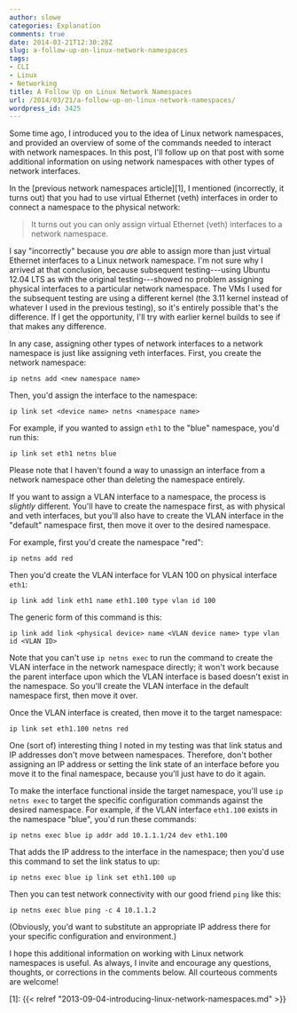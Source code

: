 ```yaml
---
author: slowe
categories: Explanation
comments: true
date: 2014-03-21T12:30:28Z
slug: a-follow-up-on-linux-network-namespaces
tags:
- CLI
- Linux
- Networking
title: A Follow Up on Linux Network Namespaces
url: /2014/03/21/a-follow-up-on-linux-network-namespaces/
wordpress_id: 3425
---
```


Some time ago, I introduced you to the idea of Linux network namespaces, and provided an overview of some of the commands needed to interact with network namespaces. In this post, I'll follow up on that post with some additional information on using network namespaces with other types of network interfaces.

In the [previous network namespaces article][1], I mentioned (incorrectly, it turns out) that you had to use virtual Ethernet (veth) interfaces in order to connect a namespace to the physical network:

>It turns out you can only assign virtual Ethernet (veth) interfaces to a network namespace.

I say "incorrectly" because you _are_ able to assign more than just virtual Ethernet interfaces to a Linux network namespace. I'm not sure why I arrived at that conclusion, because subsequent testing---using Ubuntu 12.04 LTS as with the original testing---showed no problem assigning physical interfaces to a particular network namespace. The VMs I used for the subsequent testing are using a different kernel (the 3.11 kernel instead of whatever I used in the previous testing), so it's entirely possible that's the difference. If I get the opportunity, I'll try with earlier kernel builds to see if that makes any difference.

In any case, assigning other types of network interfaces to a network namespace is just like assigning veth interfaces. First, you create the network namespace:

    ip netns add <new namespace name>

Then, you'd assign the interface to the namespace:

    ip link set <device name> netns <namespace name>

For example, if you wanted to assign `eth1` to the "blue" namespace, you'd run this:

    ip link set eth1 netns blue

Please note that I haven't found a way to unassign an interface from a network namespace other than deleting the namespace entirely.

If you want to assign a VLAN interface to a namespace, the process is _slightly_ different. You'll have to create the namespace first, as with physical and veth interfaces, but you'll also have to create the VLAN interface in the "default" namespace first, then move it over to the desired namespace.

For example, first you'd create the namespace "red":

    ip netns add red

Then you'd create the VLAN interface for VLAN 100 on physical interface `eth1`:

    ip link add link eth1 name eth1.100 type vlan id 100

The generic form of this command is this:

    ip link add link <physical device> name <VLAN device name> type vlan id <VLAN ID>

Note that you can't use `ip netns exec` to run the command to create the VLAN interface in the network namespace directly; it won't work because the parent interface upon which the VLAN interface is based doesn't exist in the namespace. So you'll create the VLAN interface in the default namespace first, then move it over.

Once the VLAN interface is created, then move it to the target namespace:

    ip link set eth1.100 netns red

One (sort of) interesting thing I noted in my testing was that link status and IP addresses don't move between namespaces. Therefore, don't bother assigning an IP address or setting the link state of an interface before you move it to the final namespace, because you'll just have to do it again.

To make the interface functional inside the target namespace, you'll use `ip netns exec` to target the specific configuration commands against the desired namespace. For example, if the VLAN interface `eth1.100` exists in the namespace "blue", you'd run these commands:

    ip netns exec blue ip addr add 10.1.1.1/24 dev eth1.100

That adds the IP address to the interface in the namespace; then you'd use this command to set the link status to up:

    ip netns exec blue ip link set eth1.100 up

Then you can test network connectivity with our good friend `ping` like this:

    ip netns exec blue ping -c 4 10.1.1.2

(Obviously, you'd want to substitute an appropriate IP address there for your specific configuration and environment.)

I hope this additional information on working with Linux network namespaces is useful. As always, I invite and encourage any questions, thoughts, or corrections in the comments below. All courteous comments are welcome!

[1]: {{< relref "2013-09-04-introducing-linux-network-namespaces.md" >}}
